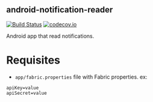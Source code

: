 android-notification-reader
------------------------------

[![Build Status](https://travis-ci.org/MakinGiants/caty_notification_reader.svg?branch=develop)](https://travis-ci.org/MakinGiants/caty_notification_reader)
[![codecov.io](https://codecov.io/github/MakinGiants/caty_notification_reader/coverage.svg?branch=develop)](https://codecov.io/github/MakinGiants/caty_notification_reader?branch=develop)

Android app that read notifications.

# Requisites

- `app/fabric.properties` file with Fabric properties. ex:

```
apiKey=value
apiSecret=value
```